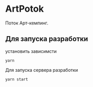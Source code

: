 # ArtPotok
Поток Арт-кемпинг. 


## Для запуска разработки
установить зависимсти
```
yarn
```

Для запуска сервера разработки
```
yarn start
```
